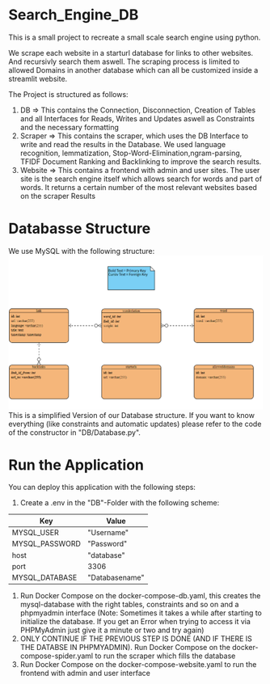 # Search_Engine_DB
This is a small project to recreate a small scale search engine using python.

We scrape each website in a starturl database for links to other websites. And
recursivly search them aswell. The scraping process is limited to allowed Domains in 
another database which can all be customized inside a streamlit website.

The Project is structured as follows:
1. DB => This contains the Connection, Disconnection, Creation of Tables and all Interfaces for Reads, Writes and Updates aswell as Constraints and  the necessary formatting
2. Scraper => This contains the scraper, which uses the DB Interface to write and read the results in the Database. We used language recognition, lemmatization, Stop-Word-Elimination,ngram-parsing, TFIDF Document Ranking and Backlinking to improve the search results.
3. Website => This contains a frontend with admin and user sites. The user site is the search engine itself which allows search for words and part of words. It returns a certain number of the most relevant websites based on the scraper Results


# Databasse Structure
We use MySQL with the following structure:
![Here could be your picture](ER-Diagram.PNG)
This is a simplified Version of our Database structure. If you want
to know everything (like constraints and automatic updates) please refer to the code of the constructor in "DB/Database.py".

# Run the Application
You can deploy this application with the following steps:

1. Create a .env in the "DB"-Folder with the following scheme:

| Key      | Value |
| ----------- | ----------- |
| MYSQL_USER      | "Username"       |
| MYSQL_PASSWORD   | "Password"        |
| host      | "database"       |
| port   | 3306        |
| MYSQL_DATABASE      | "Databasename"       |

1. Run Docker Compose on the docker-compose-db.yaml, this creates the mysql-database with the right tables, constraints and so on and a phpmyadmin interface (Note: Sometimes it takes a while after starting to initialize the database. If you get an Error when trying to access it via PHPMyAdmin just give it a minute or two and try again)
2. ONLY CONTINUE IF THE PREVIOUS STEP IS DONE (AND IF THERE IS THE DATABSE IN PHPMYADMIN). Run Docker Compose on the docker-compose-spider.yaml to run the scraper which fills the database
3. Run Docker Compose on the docker-compose-website.yaml to run the frontend with admin and user interface
